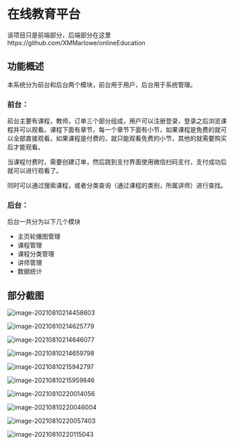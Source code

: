 # 在线教育平台

该项目只是前端部分，后端部分在这里https://github.com/XMMarlowe/onlineEducation

## 功能概述

本系统分为前台和后台两个模块，前台用于用户，后台用于系统管理。

### 前台：

前台主要有课程，教师，订单三个部分组成，用户可以注册登录，登录之后浏览课程并可以观看。课程下面有章节，每一个章节下面有小节，如果课程是免费的就可以全部直接观看，如果课程是付费的，就只能观看免费的小节，其他的就需要购买后才能观看。

当课程付费时，需要创建订单，然后跳到支付界面使用微信扫码支付，支付成功后就可以进行观看了。

同时可以通过搜索课程，或者分类查询（通过课程的类别，所属讲师）进行查找。

### 后台：

后台一共分为以下几个模块

- 主页轮播图管理
- 课程管理
- 课程分类管理
- 讲师管理
- 数据统计

## 部分截图

![image-20210810214458603](images/image-20210810214458603.png)

![image-20210810214625779](images/image-20210810214625779.png)

![image-20210810214646077](images/image-20210810214646077.png)

![image-20210810214659798](images/image-20210810214659798.png)

![image-20210810215942797](images/image-20210810215942797.png)

![image-20210810215959846](images/image-20210810215959846.png)

![image-20210810220014056](images/image-20210810220014056.png)

![image-20210810220046004](images/image-20210810220046004.png)

![image-20210810220057403](images/image-20210810220057403.png)

![image-20210810220115043](images/image-20210810220115043.png)
